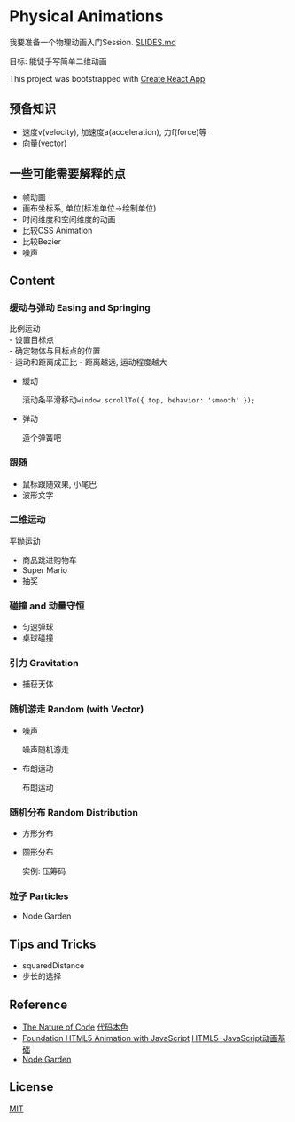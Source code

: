 # Physical Animations

我要准备一个物理动画入门Session.  [SLIDES.md](./SLIDES.md)

目标: 能徒手写简单二维动画

This project was bootstrapped with [Create React App](./CREATE_REACT_APP.md)

## 预备知识

  - 速度v(velocity), 加速度a(acceleration), 力f(force)等
  - 向量(vector)

## 一些可能需要解释的点
  
  - 帧动画
  - 画布坐标系, 单位(标准单位->绘制单位)
  - 时间维度和空间维度的动画
  - 比较CSS Animation
  - 比较Bezier
  - 噪声

## Content

### 缓动与弹动 Easing and Springing

  比例运动  
    - 设置目标点  
    - 确定物体与目标点的位置  
    - 运动和距离成正比 - 距离越远, 运动程度越大

  - 缓动
    
    滚动条平滑移动```window.scrollTo({ top, behavior: 'smooth' });```

  - 弹动

    造个弹簧吧

### 跟随

  - 鼠标跟随效果, 小尾巴
  - 波形文字

### 二维运动

  平抛运动

  - 商品跳进购物车
  - Super Mario
  - 抽奖

### 碰撞 and 动量守恒
  
  - 匀速弹球
  - 桌球碰撞

### 引力 Gravitation
  
  - 捕获天体

### 随机游走 Random (with Vector)
  
  - 噪声

    噪声随机游走

  - 布朗运动

    布朗运动

### 随机分布 Random Distribution

  - 方形分布

  - 圆形分布

    实例: 压筹码

### 粒子 Particles
  
  - Node Garden

## Tips and Tricks

  - squaredDistance
  - 步长的选择

## Reference

  - [The Nature of Code](https://natureofcode.com/) [代码本色](https://item.jd.com/11587473.html)
  - [Foundation HTML5 Animation with JavaScript](https://lamberta.github.io/html5-animation/) [HTML5+JavaScript动画基础](https://item.jd.com/11253207.html)
  - [Node Garden](https://github.com/pakastin/nodegarden)

## License

[MIT](./LICENSE)
